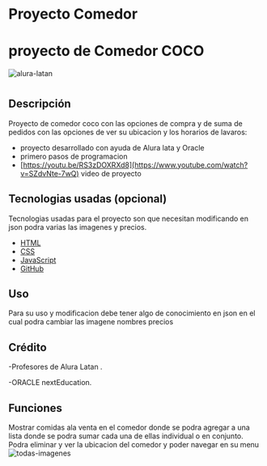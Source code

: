 # Proyecto Comedor

# proyecto de Comedor COCO
![alura-latan](https://github.com/edG5LATAN/EncriptadorG5/assets/136633393/96afbeb0-fd77-429e-b48b-b46b4ccd1fbb)

# <Your-Project-Title>

## Descripción
Proyecto de comedor coco con las opciones de compra y de suma de pedidos con las opciones de ver su ubicacion y los horarios de lavaros:

- proyecto desarrollado con ayuda de Alura lata y Oracle
- primero pasos de programacion
- [https://youtu.be/RS3zDOXRXd8](https://www.youtube.com/watch?v=SZdvNte-7wQ)   video de proyecto


## Tecnologias usadas (opcional)
Tecnologias usadas para el proyecto son que necesitan modificando en json podra varias las imagenes y precios.

- [HTML](#HTML)
- [CSS](#CSS)
- [JavaScript](#JS(JavaScript))
- [GitHub](#GitHub)

## Uso

Para su uso y modificacion debe tener algo de conocimiento en json en el cual podra
cambiar las imagene nombres precios 

## Crédito

-Profesores de Alura Latan .

-ORACLE nextEducation.

## Funciones

Mostrar comidas ala venta en el comedor donde se podra agregar a una lista donde se podra
sumar cada una de ellas individual o en conjunto.
Podra eliminar y ver la ubicacion del comedor y poder navegar en su menu
![todas-imagenes](https://github.com/edG5LATAN/EncriptadorG5/assets/136633393/25b886e5-f512-470f-87f8-7ac260493831)

